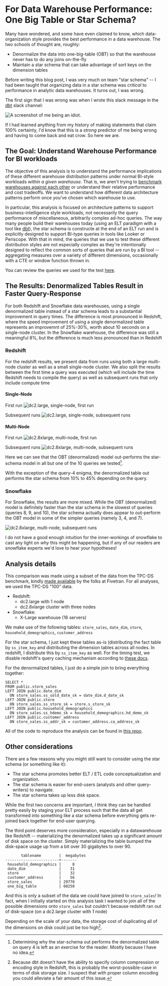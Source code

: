 # For Data Warehouse Performance: One Big Table or Star Schema?

Many have wondered, and some have even claimed to know, which data-organization style provides the best performance in a data warehouse. The two schools of thought are, roughly:

* Denormalize the data into one-big-table (OBT) so that the warehouse never has to do any joins on-the-fly
* Maintain a star schema that can take advantage of sort keys on the dimension tables

Before writing this blog post, I was very much on team "star schema" -- I had been taught that organizing data in a star schema was _critical_ to performance in analytic data warehouses. It turns out, I was wrong.

The first sign that I was wrong was when I wrote this slack message in the [dbt](https://www.getdbt.com) slack channel:

![A screenshot of me being an idiot.](/static/slack_screenshot.png)

If I had learned anything from my history of making statements that claim 100% certainty, I'd know that this is a _strong_ predictor of me being wrong and having to come back and eat crow. So here we are.

## The Goal: Understand Warehouse Performance for BI workloads

The objective of this analysis is to understand the performance implications of these different warehouse distribution patterns under normal BI-style workloads _within a given warehouse_. That is, we aren't trying to [benchmark warehouses against each other](https://fivetran.com/blog/warehouse-benchmark) or understand their relative performance and cost tradeoffs. We want to understand how different data architecture patterns perform once you've chosen which warehouse to use.

In particular, this analysis is focused on architecture patterns to support business-intelligence style workloads, not necessarily the query performance of miscellaneous, arbitrarily complex ad-hoc queries. The way many people build their warehouses today (using an ELT paradigm with a tool like [dbt](https://www.getdbt.com)), the star schema is constructe at the end of an ELT run and is explicitly designed to support BI-type queries in tools like Looker or Periscope. With that in mind, the queries that we use to test these different distribution styles are not especially complex as they're intentionally designed to reflect the common sorts of queries that are run by a BI tool -- aggregating measures over a variety of different dimensions, occasionally with a CTE or window function thrown in.

You can review the queries we used for the test [here](https://github.com/mikekaminsky/compare-warehouse-distributions/tree/master/test_queries).

## The Results: Denormalized Tables Result in Faster Query-Response

For both Redshift and Snowflake data warehouses, using a single denormalized table instead of a star schema leads to a substantial improvement in query times. The difference is most pronounced in Redshift, where the speed improvement of using a single denormalized table represents an improvemnt of 25%-30%, worth about 10 seconds on a single-node cluster. In the Snowflake warehouse, the difference was still a meaningful 8%, but the difference is much less pronounced than in Redshift  

### Redshift

For the redshift results, we present data from runs using both a large multi-node cluster as well as a small single-node cluster. We also split the results between the first time a query was executed (which will include the time Redshift needs to compile the query) as well as subsequent runs that only include compute time

#### Single-Node
First run
![dc2.large, single-node, first run](/Analysis/images/dc2.large_single-node_first.png)

Subsequent runs
![dc2.large, single-node, subsequent runs](/Analysis/images/dc2.large_single-node_subsequent.png)

#### Multi-Node
First run
![dc2.8xlarge, multi-node, first run](/Analysis/images/dc2.8xlarge_multi-node_first.png)

Subsequent runs
![dc2.8xlarge, multi-node, subsequent runs](/Analysis/images/dc2.8xlarge_multi-node_subsequent.png)

Here we can see that the OBT (denormalized) model out-performs the star-schema model in all but one of the 10 queries we tested[^1].

With the exception of the query-4 enigma, the denormalized table out performs the star schema from 10% to 45% depending on the query.

### Snowflake

For Snowflake, the results are more mixed. While the OBT (denormalized) model is definitely faster than the star schema in the slowest of queries (queries 8, 9, and 10), the star schema actually does appear to out-perform the OBT model in some of the simpler queries (namely 3, 4, and 7).

![dc2.8xlarge, multi-node, subsequent runs](/Analysis/images/snowflake.png)

I do not have a good enough intuition for the inner-workings of snowflake to cast any light on _why_ this might be happening, but if any of our readers are snowflake experts we'd love to hear your hypotheses!

## Analysis details

This comparison was made using a subset of the data from the TPC-DS benchmark, kindly [made available](https://github.com/fivetran/benchmark/) by the folks at Fivetran. For all analyses, we used the TPC-DS "100" data.

* Redshift: 
  * dc2.large with 1 node
  * dc2.8xlarge cluster with three nodes
* Snowflake:
  * X-Large warehouse (16 servers) 

We make use of the following tables: `store_sales`, `date_dim`, `store`, `household_demographics`, `customer_address`

For the star schema, I just kept these tables as-is (distributing the fact table by `ss_item_key` and distributing the dimension tables across all nodes. 
In redshift, I distribute this by `ss_item_key` as well. For the timing test, we disable redshift's query caching mechanism according to [these docs](https://docs.aws.amazon.com/redshift/latest/dg/r_enable_result_cache_for_session.html). 

For the denormalized tables, I just do a simple join to bring everything together:

```
SELECT *
FROM public.store_sales
LEFT JOIN public.date_dim
  ON store_sales.ss_sold_date_sk = date_dim.d_date_sk
LEFT JOIN public.store
  ON store_sales.ss_store_sk = store.s_store_sk
LEFT JOIN public.household_demographics
  ON store_sales.ss_hdemo_sk = household_demographics.hd_demo_sk
LEFT JOIN public.customer_address
  ON store_sales.ss_addr_sk = customer_address.ca_address_sk
```

All of the code to reproduce the analysis can be found in [this repo](https://github.com/mikekaminsky/compare-warehouse-distributions).


## Other considerations

There are a few reasons why you might still want to consider using the star schema (or something like it):

* The star schema promotes better ELT / ETL code conceptualization and organization.
* The star schema is easier for end-users (analysts and other query-writers) to navigate.
* The star schema takes up less disk space.

While the first two concerns are important, I think they can be handled pretty easily by staging your ELT process such that the data all get transformed into something like a star schema before everything gets re-joined back together for end-user querying.

The third point deserves more consideration, especially in a datawarehouse like Redshift -- materializing the denormalized takes up a significant amount of disk space on the cluster. Simply materializing the table bumped the disk-space usage up from a bit over 30 gigabytes to over 90. 

```
       tablename        |  megabytes
------------------------+-------
 household_demographics |     8
 date_dim               |    31
 store                  |    32
 customer_address       |    56
 store_sales            | 29778
 one_big_table          | 60250
```

And this is only a subset of the data we could have joined to `store_sales`! In fact, when I initially started on this analysis task I wanted to join all of the possible dimensions onto `store_sales` but couldn't because redshift ran out of disk-space (on a dc2.large cluster with 1 node)

Depending on the scale of your data, the storage cost of duplicating all of the dimensions on disk could just be too high[^2].

[^1]: Determining why the star-schema out performs the denormalized table on query 4 is left as an exercise for the reader. Mostly because I have no idea.
[^2]: Because dbt doesn't have the ability to specify column compression or encoding style in Redshift, this is probably the worst-possible-case in terms of disk storage size. I suspect that with proper column encoding you could alleviate a fair amount of this issue.


